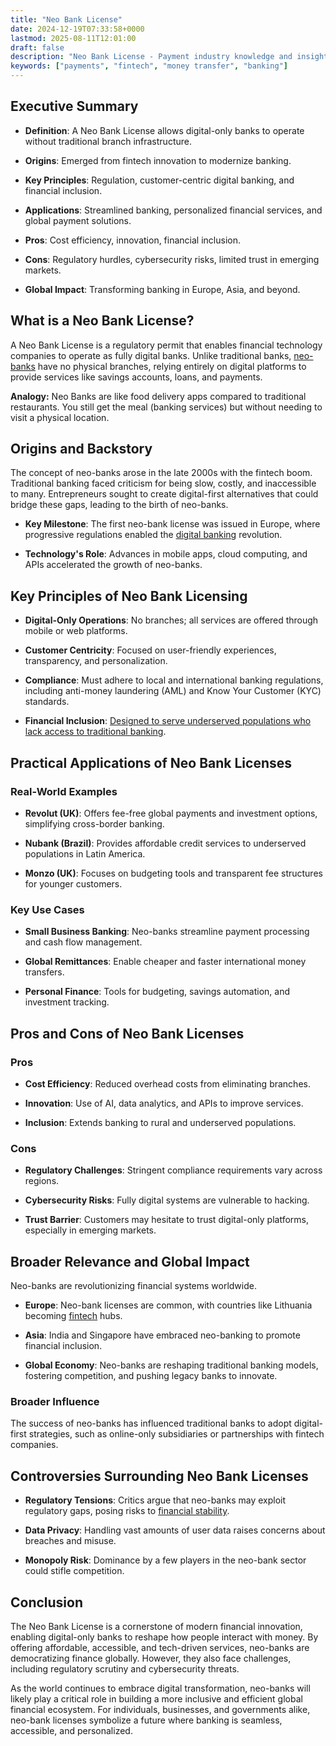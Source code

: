 ```yaml
---
title: "Neo Bank License"
date: 2024-12-19T07:33:58+0000
lastmod: 2025-08-11T12:01:00
draft: false
description: "Neo Bank License - Payment industry knowledge and insights"
keywords: ["payments", "fintech", "money transfer", "banking"]
---
```


## Executive Summary

- **Definition**: A Neo Bank License allows digital-only banks to operate without traditional branch infrastructure.

- **Origins**: Emerged from fintech innovation to modernize banking.

- **Key Principles**: Regulation, customer-centric digital banking, and financial inclusion.

- **Applications**: Streamlined banking, personalized financial services, and global payment solutions.

- **Pros**: Cost efficiency, innovation, financial inclusion.

- **Cons**: Regulatory hurdles, cybersecurity risks, limited trust in emerging markets.

- **Global Impact**: Transforming banking in Europe, Asia, and beyond.

## What is a Neo Bank License?

A Neo Bank License is a regulatory permit that enables financial technology companies to operate as fully digital banks. Unlike traditional banks, [neo-banks](https://faisalkhanllc.xyz/resources/payments-wiki/n/neo-bank/) have no physical branches, relying entirely on digital platforms to provide services like savings accounts, loans, and payments.

**Analogy:** Neo Banks are like food delivery apps compared to traditional restaurants. You still get the meal (banking services) but without needing to visit a physical location.

## Origins and Backstory

The concept of neo-banks arose in the late 2000s with the fintech boom. Traditional banking faced criticism for being slow, costly, and inaccessible to many. Entrepreneurs sought to create digital-first alternatives that could bridge these gaps, leading to the birth of neo-banks.

- **Key Milestone**: The first neo-bank license was issued in Europe, where progressive regulations enabled the [digital banking](https://faisalkhanllc.xyz/resources/payments-wiki/d/digital-bank/) revolution.

- **Technology's Role**: Advances in mobile apps, cloud computing, and APIs accelerated the growth of neo-banks.

## Key Principles of Neo Bank Licensing

- **Digital-Only Operations**: No branches; all services are offered through mobile or web platforms.

- **Customer Centricity**: Focused on user-friendly experiences, transparency, and personalization.

- **Compliance**: Must adhere to local and international banking regulations, including anti-money laundering (AML) and Know Your Customer (KYC) standards.

- **Financial Inclusion**: [Designed to serve underserved populations who lack access to traditional banking](https://faisalkhanllc.xyz/resources/payments-wiki/f/what-is-financial-inclusion/).

## Practical Applications of Neo Bank Licenses

### Real-World Examples

- **Revolut (UK)**: Offers fee-free global payments and investment options, simplifying cross-border banking.

- **Nubank (Brazil)**: Provides affordable credit services to underserved populations in Latin America.

- **Monzo (UK)**: Focuses on budgeting tools and transparent fee structures for younger customers.

### Key Use Cases

- **Small Business Banking**: Neo-banks streamline payment processing and cash flow management.

- **Global Remittances**: Enable cheaper and faster international money transfers.

- **Personal Finance**: Tools for budgeting, savings automation, and investment tracking.

## Pros and Cons of Neo Bank Licenses

### Pros

- **Cost Efficiency**: Reduced overhead costs from eliminating branches.

- **Innovation**: Use of AI, data analytics, and APIs to improve services.

- **Inclusion**: Extends banking to rural and underserved populations.

### Cons

- **Regulatory Challenges**: Stringent compliance requirements vary across regions.

- **Cybersecurity Risks**: Fully digital systems are vulnerable to hacking.

- **Trust Barrier**: Customers may hesitate to trust digital-only platforms, especially in emerging markets.

## Broader Relevance and Global Impact

Neo-banks are revolutionizing financial systems worldwide.

- **Europe**: Neo-bank licenses are common, with countries like Lithuania becoming [fintech](https://faisalkhanllc.xyz/resources/payments-wiki/f/fintech/) hubs.

- **Asia**: India and Singapore have embraced neo-banking to promote financial inclusion.

- **Global Economy**: Neo-banks are reshaping traditional banking models, fostering competition, and pushing legacy banks to innovate.

### Broader Influence

The success of neo-banks has influenced traditional banks to adopt digital-first strategies, such as online-only subsidiaries or partnerships with fintech companies.

## Controversies Surrounding Neo Bank Licenses

- **Regulatory Tensions**: Critics argue that neo-banks may exploit regulatory gaps, posing risks to [financial stability](https://faisalkhanllc.xyz/resources/payments-wiki/f/financial-stability/).

- **Data Privacy**: Handling vast amounts of user data raises concerns about breaches and misuse.

- **Monopoly Risk**: Dominance by a few players in the neo-bank sector could stifle competition.

## Conclusion

The Neo Bank License is a cornerstone of modern financial innovation, enabling digital-only banks to reshape how people interact with money. By offering affordable, accessible, and tech-driven services, neo-banks are democratizing finance globally. However, they also face challenges, including regulatory scrutiny and cybersecurity threats.

As the world continues to embrace digital transformation, neo-banks will likely play a critical role in building a more inclusive and efficient global financial ecosystem. For individuals, businesses, and governments alike, neo-bank licenses symbolize a future where banking is seamless, accessible, and personalized.